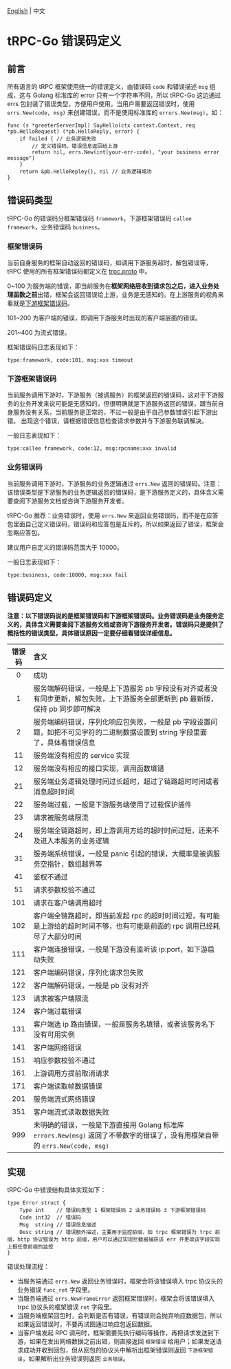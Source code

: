 [English](./README.md) | 中文
# tRPC-Go 错误码定义


## 前言

所有语言的 tRPC 框架使用统一的错误定义，由错误码 `code` 和错误描述 `msg` 组成，这与 Golang 标准库的 error 只有一个字符串不同，所以 tRPC-Go 这边通过 errs 包封装了错误类型，方便用户使用。当用户需要返回错误时，使用 `errs.New(code, msg)` 来创建错误，而不是使用标准库的 `errors.New(msg)`，如：

```golang
func (s *greeterServerImpl) SayHello(ctx context.Context, req *pb.HelloRequest) (*pb.HelloReply, error) {
    if failed { // 业务逻辑失败
        // 定义错误码，错误信息返回给上游
        return nil, errs.New(int(your-err-code), "your business error message")
    }
    return &pb.HelloRepley{}, nil // 业务逻辑成功
}
```

## 错误码类型

tRPC-Go 的错误码分框架错误码 `framework`，下游框架错误码 `callee framework`，业务错误码 `business`。

### 框架错误码

当前自身服务的框架自动返回的错误码，如调用下游服务超时，解包错误等，tRPC 使用的所有框架错误码都定义在 [trpc.proto](https://github.com/trpc-group/trpc/blob/main/trpc/trpc.proto) 中。

0~100 为服务端的错误，即当前服务在**框架网络层收到请求包之后，进入业务处理函数之前**出错，框架会返回错误给上游，业务是无感知的。在上游服务的视角来看就是[下游框架错误码](#下游框架错误码)。

101~200 为客户端的错误，即调用下游服务时出现的客户端层面的错误。

201~400 为流式错误。

框架错误码日志表现如下：

```golang
type:framework, code:101, msg:xxx timeout
```

### 下游框架错误码

当前服务调用下游时，下游服务（被调服务）的框架返回的错误码，这对于下游服务的业务开发来说可能是无感知的，但很明确就是下游服务返回的错误，跟当前自身服务没有关系，当前服务是正常的，不过一般是由于自己参数错误引起下游出错。
出现这个错误，请根据错误信息检查请求参数并与下游服务联调解决。

一般日志表现如下：

```golang
type:callee framework, code:12, msg:rpcname:xxx invalid
```

### 业务错误码

当前服务调用下游时，下游服务的业务逻辑通过 `errs.New` 返回的错误码。注意：该错误类型是下游服务的业务逻辑返回的错误码，是下游服务定义的，具体含义需要查阅下游服务文档或咨询下游服务开发者。

tRPC-Go 推荐：业务错误时，使用 `errs.New` 来返回业务错误码，而不是在应答包里面自己定义错误码，错误码和应答包是互斥的，所以如果返回了错误，框架会忽略应答包。

建议用户自定义的错误码范围大于 10000。

一般日志表现如下：

```golang
type:business, code:10000, msg:xxx fail
```

## 错误码定义

**注意：以下错误码说的是框架错误码和下游框架错误码。业务错误码是业务服务定义的，具体含义需要查阅下游服务文档或咨询下游服务开发者。错误码只是提供了概括性的错误类型，具体错误原因一定要仔细看错误详细信息。**

| 错误码 | 含义                                                                                                                             |
| :----: | :------------------------------------------------------------------------------------------------------------------------------- |
|   0    | 成功                                                                                                                             |
|   1    | 服务端解码错误，一般是上下游服务 pb 字段没有对齐或者没有同步更新，解包失败，上下游服务全部更新到 pb 最新版，保持 pb 同步即可解决 |
|   2    | 服务端编码错误，序列化响应包失败，一般是 pb 字段设置问题，如把不可见字符的二进制数据设置到 string 字段里面了，具体看错误信息     |
|   11   | 服务端没有相应的 service 实现                                                                                                    |
|   12   | 服务端没有相应的接口实现，调用函数填错                                                                                           |
|   21   | 服务端业务逻辑处理时间过长超时，超过了链路超时时间或者消息超时时间                                                               |
|   22   | 服务端过载，一般是下游服务端使用了过载保护插件                                                                                   |
|   23   | 请求被服务端限流                                                                                                                 |
|   24   | 服务端全链路超时，即上游调用方给的超时时间过短，还来不及进入本服务的业务逻辑                                                     |
|   31   | 服务端系统错误，一般是 panic 引起的错误，大概率是被调服务空指针，数组越界等                                                      |
|   41   | 鉴权不通过                                                                                                                       |
|   51   | 请求参数校验不通过                                                                                                               |
|  101   | 请求在客户端调用超时                                                                                                             |
|  102   | 客户端全链路超时，即当前发起 rpc 的超时时间过短，有可能是上游给的超时时间不够，也有可能是前面的 rpc 调用已经耗尽了大部分时间     |
|  111   | 客户端连接错误，一般是下游没有监听该 ip:port，如下游启动失败                                                                     |
|  121   | 客户端编码错误，序列化请求包失败                                                                                                 |
|  122   | 客户端解码错误，一般是 pb 没有对齐                                                                                               |
|  123   | 请求被客户端限流                                                                                                                 |
|  124   | 客户端过载错误                                                                                                                   |
|  131   | 客户端选 ip 路由错误，一般是服务名填错，或者该服务名下没有可用实例                                                               |
|  141   | 客户端网络错误                                                                                                                   |
|  151   | 响应参数校验不通过                                                                                                               |
|  161   | 上游调用方提前取消请求                                                                                                           |
|  171   | 客户端读取帧数据错误                                                                                                             |
|  201   | 服务端流式网络错误                                                                                                               |
|  351   | 客户端流式读取数据失败                                                                                                           |
|  999   | 未明确的错误，一般是下游直接用 Golang 标准库 `errors.New(msg)` 返回了不带数字的错误了，没有用框架自带的 `errs.New(code, msg)`    |

## 实现

tRPC-Go 中错误结构具体实现如下：

```golang
type Error struct {
    Type int    // 错误码类型 1 框架错误码 2 业务错误码 3 下游框架错误码
    Code int32  // 错误码
    Msg  string // 错误信息描述
    Desc string // 错误额外描述，主要用于监控前缀，如 trpc 框架错误为 trpc 前缀，http 协议错误为 http 前缀，用户可以通过实现拦截器捕获该 err 并更改该字段实现上报任意前缀的监控
}
```

错误处理流程：

- 当服务端通过 `errs.New` 返回业务错误时，框架会将该错误填入 trpc 协议头的业务错误 `func_ret` 字段里。
- 当服务端通过 `errs.NewFrameError` 返回框架错误时，框架会将该错误填入 trpc 协议头的框架错误 `ret` 字段里。
- 当服务端框架回包时，会判断是否有错误，有错误则会抛弃响应数据包，所以如果返回错误时，不要再试图通过响应包返回数据。
- 当客户端发起 RPC 调用时，框架需要先执行编码等操作，再把请求发送到下游，如果在发出网络数据之前出错，则直接返回 `框架错误` 给用户；如果发送请求成功并收到回包，但从回包的协议头中解析出框架错误则返回 `下游框架错误`，如果解析出业务错误则返回 `业务错误`。
